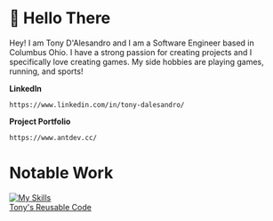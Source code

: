 # 👋 Hello There
Hey! I am Tony D'Alesandro and I am a Software Engineer based in Columbus Ohio. I have a strong passion for creating projects and I specifically love creating games. My side hobbies are playing games, running, and sports! 


**LinkedIn**
```
https://www.linkedin.com/in/tony-dalesandro/
```

**Project Portfolio**
```
https://www.antdev.cc/
```

# Notable Work
[![My Skills](https://skillicons.dev/icons?i=c,cs,cpp,blender,cmake,discord,js,linux,neovim,py,unity,vite,unreal)](https://skillicons.dev)     
[Tony's Reusable Code](https://github.com/Tonyy456/ReusableCode)

